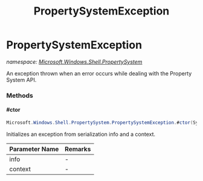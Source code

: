﻿---
title: PropertySystemException
---

# PropertySystemException
_namespace: [Microsoft.Windows.Shell.PropertySystem](N-Microsoft.Windows.Shell.PropertySystem.html)_

An exception thrown when an error occurs while dealing with the Property System API.

### Methods

#### #ctor
```csharp
Microsoft.Windows.Shell.PropertySystem.PropertySystemException.#ctor(System.Runtime.Serialization.SerializationInfo,System.Runtime.Serialization.StreamingContext)
```
Initializes an exception from serialization info and a context.

|Parameter Name|Remarks|
|--------------|-------|
|info|-|
|context|-|





